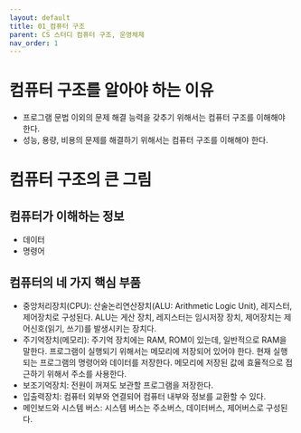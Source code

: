```yaml
---
layout: default
title: 01_컴퓨터 구조
parent: CS 스터디 컴퓨터 구조, 운영체제
nav_order: 1
---
```


# 컴퓨터 구조를 알아야 하는 이유

- 프로그램 문법 이외의 문제 해결 능력을 갖추기 위해서는 컴퓨터 구조를 이해해야 한다.
- 성능, 용량, 비용의 문제를 해결하기 위해서는 컴퓨터 구조를 이해해야 한다.

# 컴퓨터 구조의 큰 그림

## 컴퓨터가 이해하는 정보

- 데이터
- 명령어

## 컴퓨터의 네 가지 핵심 부품

- 중앙처리장치(CPU): 산술논리연산장치(ALU: Arithmetic Logic Unit), 레지스터, 제어장치로 구성된다. ALU는 게산 장치, 레지스터는 임시저장 장치, 제어장치는 제어신호(읽기, 쓰기)를 발생시키는 장치다.
- 주기억장치(메모리): 주기억 장치에는 RAM, ROM이 있는데, 일반적으로 RAM을 말한다. 프로그램이 실행되기 위해서는 메모리에 저장되어 있어야 한다. 현재 실행되는 프로그램의 명령어와 데이터를 저장한다. 메모리에 저장된 값에 효율적으로 접근하기 위해서 주소를 사용한다.
- 보조기억장치: 전원이 꺼져도 보관할 프로그램을 저장한다.
- 입출력장치: 컴퓨터 외부와 연결되어 컴퓨터 내부와 정보를 교환할 수 있다.
- 메인보드와 시스템 버스: 시스템 버스는 주소버스, 데이터버스, 제어버스로 구성된다.
